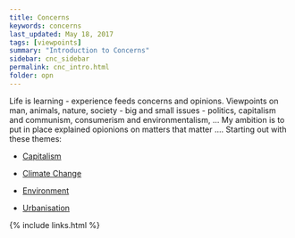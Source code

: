 ```yaml
---
title: Concerns
keywords: concerns
last_updated: May 18, 2017
tags: [viewpoints]
summary: "Introduction to Concerns"
sidebar: cnc_sidebar
permalink: cnc_intro.html
folder: opn
---
```


Life is learning - experience feeds concerns and opinions.
Viewpoints on man, animals, nature, society - big and
small issues - politics, capitalism and communism, consumerism and
environmentalism, ...
My ambition is to put in place explained opionions on matters that matter
....
Starting out with these themes:

+ [Capitalism](cap_intro.html)

+ [Climate Change](clm_intro.md)

+ [Environment](env_intro.md)

+ [Urbanisation](urb_intro.html)

{% include links.html %}

